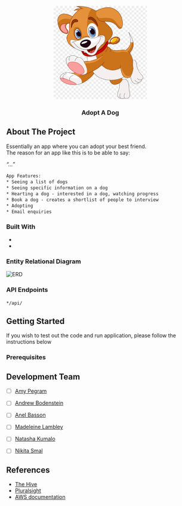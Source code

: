 <!-- PROJECT LOGO -->
<br />
<div align="center">
  <img src="Images/logo.png" alt="Logo" width="250" height="250">

<h3 align="center">Adopt A Dog</h3>

  <p align="center">
    
  </p>
</div>

<!-- ABOUT THE PROJECT -->
## About The Project
Essentially an app where you can adopt your best friend.  
The reason for an app like this is to be able to say:

_“...”_

```
App Features: 
* Seeing a list of dogs
* Seeing specific information on a dog
* Hearting a dog - interested in a dog, watching progress
* Book a dog - creates a shortlist of people to interview
* Adopting
* Email enquiries
```

### Built With

* []()
* []()

<!-- ERD UPLOAD -->
### Entity Relational Diagram
 <img src="" alt="ERD" width="1000" height="500">

 <!-- API ENDPOINTS-->
 ### API Endpoints
 ```
 */api/
 ```
 

<!-- GETTING STARTED -->
## Getting Started

If you wish to test out the code and run application, please follow the instructions below

### Prerequisites

<!-- MEET THE TEAM -->
## Development Team

- [ ] [Amy Pegram](https://github.com/AmyPegramBBD)
- [ ] [Andrew Bodenstein](https://github.com/AndrewBB-BBD)
- [ ] [Anel Basson]()
- [ ] [Madeleine Lambley](https://github.com/MaddieLymei)
- [ ] [Natasha Kumalo](https://github.com/Nate-5)
- [ ] [Nikita Smal](https://github.com/nikitasmal)


<!-- REFERENCES -->
## References

* [The Hive](https://the-hive.bbd.co.za/)
* [Pluralsight](https://app.pluralsight.com/)
* [AWS documentation](https://docs.aws.amazon.com/)
